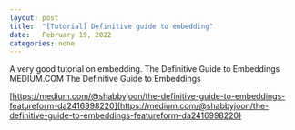 ```yaml
---
layout: post
title:  "[Tutorial] Definitive guide to embedding"
date:   February 19, 2022
categories: none
---
```


A very good tutorial on embedding.
The Definitive Guide to Embeddings
MEDIUM.COM
The Definitive Guide to Embeddings

[https://medium.com/@shabbyjoon/the-definitive-guide-to-embeddings-featureform-da2416998220](https://medium.com/@shabbyjoon/the-definitive-guide-to-embeddings-featureform-da2416998220)
 

